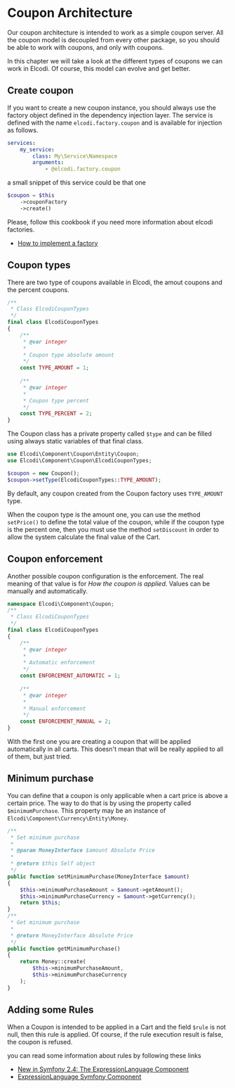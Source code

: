 # Coupon Architecture

Our coupon architecture is intended to work as a simple coupon server. All the
coupon model is decoupled from every other package, so you should be able to
work with coupons, and only with coupons.

In this chapter we will take a look at the different types of coupons we can
work in Elcodi. Of course, this model can evolve and get better.

## Create coupon

If you want to create a new coupon instance, you should always use the factory
object defined in the dependency injection layer. The service is defined with
the name `elcodi.factory.coupon` and is available for injection as follows.

``` yaml
services:
    my_service:
        class: My\Service\Namespace
        arguments:
            - @elcodi.factory.coupon
```

a small snippet of this service could be that one

``` php
$coupon = $this
    ->couponFactory
    ->create()
```

Please, follow this cookbook if you need more information about elcodi factories.

* [How to implement a factory](http://elcodi.io/docs/cookbook/implementation/implement-a-factory/)

## Coupon types

There are two type of coupons available in Elcodi, the amout coupons and the
percent coupons.

``` php
/**
 * Class ElcodiCouponTypes
 */
final class ElcodiCouponTypes
{
    /**
     * @var integer
     *
     * Coupon type absolute amount
     */
    const TYPE_AMOUNT = 1;
    
    /**
     * @var integer
     *
     * Coupon type percent
     */
    const TYPE_PERCENT = 2;
}
```

The Coupon class has a private property called `$type` and can be filled using
always static variables of that final class.

``` php
use Elcodi\Component\Coupon\Entity\Coupon;
use Elcodi\Component\Coupon\ElcodiCouponTypes;

$coupon = new Coupon();
$coupon->setType(ElcodiCouponTypes::TYPE_AMOUNT);
```

By default, any coupon created from the Coupon factory uses 
`TYPE_AMOUNT` type.

When the coupon type is the amount one, you can use the method `setPrice()` to
define the total value of the coupon, while if the coupon type is the percent
one, then you must use the method `setDiscount` in order to allow the system
calculate the final value of the Cart.

## Coupon enforcement

Another possible coupon configuration is the enforcement. The real meaning of
that value is for *How the coupon is applied*. Values can be manually and
automatically.

``` php
namespace Elcodi\Component\Coupon;
/**
 * Class ElcodiCouponTypes
 */
final class ElcodiCouponTypes
{
    /**
     * @var integer
     *
     * Automatic enforcement
     */
    const ENFORCEMENT_AUTOMATIC = 1;
    
    /**
     * @var integer
     *
     * Manual enforcement
     */
    const ENFORCEMENT_MANUAL = 2;
}
```

With the first one you are creating a coupon that will be applied automatically
in all carts. This doesn't mean that will be really applied to all of them, but
just tried.

## Minimum purchase

You can define that a coupon is only applicable when a cart price is above a 
certain price. The way to do that is by using the property called
`$minimumPurchase`. This property may be an instance of `Elcodi\Component\Currency\Entity\Money`.

``` php
/**
 * Set minimum purchase
 *
 * @param MoneyInterface $amount Absolute Price
 *
 * @return $this Self object
 */
public function setMinimumPurchase(MoneyInterface $amount)
{
    $this->minimumPurchaseAmount = $amount->getAmount();
    $this->minimumPurchaseCurrency = $amount->getCurrency();
    return $this;
}
/**
 * Get minimum purchase
 *
 * @return MoneyInterface Absolute Price
 */
public function getMinimumPurchase()
{
    return Money::create(
        $this->minimumPurchaseAmount,
        $this->minimumPurchaseCurrency
    );
}
```

## Adding some Rules

When a Coupon is intended to be applied in a Cart and the field `$rule` is not
null, then this rule is applied. Of course, if the rule execution result is
false, the coupon is refused.

you can read some information about rules by following these links

* [New in Symfony 2.4: The ExpressionLanguage Component](http://symfony.com/blog/new-in-symfony-2-4-the-expressionlanguage-component)
* [ExpressionLanguage Symfony Component](http://symfony.com/doc/current/components/expression_language/index.html)
